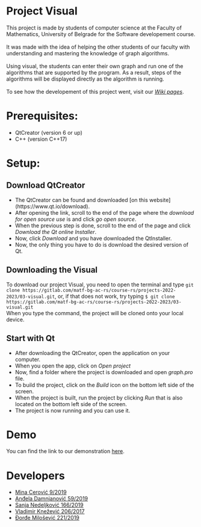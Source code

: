 # Project Visual

This project is made by students of computer science at the Faculty of Mathematics, University of Belgrade for the Software developement course.<br><br>
It was made with the idea of helping the other students of our faculty with understanding and mastering the knowledge of graph algorithms.<br><br>
Using visual, the students can enter their own graph and run one of the algorithms that are supported by the program. As a result, steps of the algorithms will be displayed directly as the algorithm is running. <br><br>
To see how the developement of this project went, visit our <i>[Wiki pages](https://gitlab.com/matf-bg-ac-rs/course-rs/projects-2022-2023/03-visual/-/wikis/Home)</i>.

# Prerequisites:
<ul>
<li>QtCreator (version 6 or up)</li>
<li>C++ (version C++17)</li>
</ul>

# Setup:

## Download QtCreator
<ul>
<li>The QtCreator can be found and downloaded [on this website](https://www.qt.io/download). <br></li><li>After opening the link, scroll to the end of the page where the <i>download for open source use</i> is and click <i>go open source</i>.<br></li><li>When the previous step is done, scroll to the end of the page and click <i>Download the Qt online Installer</i>.<br></li><li>Now, click <i>Download</i> and you have downloaded the QtInstaller.</li><li>Now, the only thing you have to do is download the desired version of Qt.</li></ul>

## Downloading the Visual

To download our project Visual, you need to open the terminal and type `git clone https://gitlab.com/matf-bg-ac-rs/course-rs/projects-2022-2023/03-visual.git`, or, if that does not work, try typing `$ git clone https://gitlab.com/matf-bg-ac-rs/course-rs/projects-2022-2023/03-visual.git`<br>
When you type the command, the project will be cloned onto your local device. 

## Start with Qt
<ul>
<li>After downloading the QtCreator, open the application on your computer.<br></li>
<li>When you open the app, click on <i>Open project</i></li>
<li>Now, find a folder where the project is downloaded and open <i>graph.pro</i> file.</li>
<li>To build the project, click on the <i>Build</i> icon on the bottom left side of the screen.</li>
<li>When the project is built, run the project by clicking <i>Run</i> that is also located on the bottom left side of the screen.</li>
<li>The project is now running and you can use it.</li>
</ul>

# Demo 
You can find the link to our demonstration [here](https://youtu.be/-0BiQICnllU).


# Developers

<ul>
    <li><a href="https://gitlab.com/cerovic01">Mina Cerović 9/2019</a></li>
    <li><a href="https://gitlab.com/AndjelaDamnjanovic">Anđela Damnjanović 59/2019</a></li>
    <li><a href="https://gitlab.com/sanjanedeljkovic">Sanja Nedeljković 166/2019</a></li>
    <li><a href="https://gitlab.com/vvlade">Vladimir Knežević 206/2017</a></li>
    <li><a href="https://gitlab.com/Djolka">Đorđe Milošević 221/2019</a></li>
</ul>
